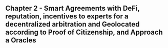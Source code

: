 

## **Chapter 2 - Smart Agreements with DeFi, reputation, incentives to experts for a decentralized arbitration and Geolocated according to Proof of Citizenship, and Approach a Oracles**
